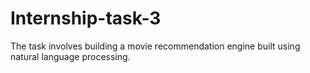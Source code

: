# Internship-task-3
The task involves building a movie recommendation engine built using natural language processing.
